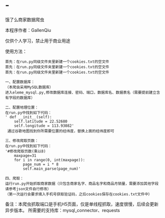 # -
饿了么商家数据爬虫

本程序作者：GallenQiu

仅供个人学习，禁止用于商业用途

使用方法：

    首先：在run.py同级文件夹里新建一个cookies.txt的空文件
    首先：在run.py同级文件夹里新建一个cookies.txt的空文件
    首先：在run.py同级文件夹里新建一个cookies.txt的空文件
    
    一、配置数据库：
    （本爬虫采用MySQL数据库）
    进入eleme_mysql.py,修改数据库连接、密码、端口，数据库名、数据表名（需要提前建立含有字段的数据库）

    二、配置地理位置：
    在run.py中找到如下代码：
    ' def __init__(self):
        self.latitude = 22.52680
        self.longitude = 113.93082'
     通过谷歌地图找到你所需要位置的经纬度，替换上面的经纬度即可
    
    三、修改爬取页数：
    在run.py中找到如下代码：
    '#修改爬取页数(乘以8)
        maxpage=31
        for i in range(0, int(maxpage)):
            page_num = i * 8
            self.main_parse(page_num)'
            
    四、爬取：
    运行run.py开始抓取商家数据（只包含商家名字、商品名字和商品月销量，需要添加其他字段请参考json文件自行修改）
    （第一次运行会要求填入手机号获取验证码，之后cookies保存在cookies.txt文件中）

备注：本爬虫抓取端口是手机H5页面，仅是单线程抓取，速度很慢，后续会更新异步版本。
所需要的支持库：mysql_connector、requests
